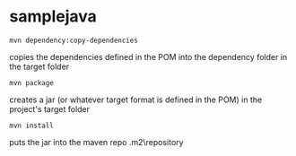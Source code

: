 # samplejava

    mvn dependency:copy-dependencies  
copies the dependencies defined in the POM into the dependency folder in the target folder

    mvn package                       
creates a jar (or whatever target format is defined in the POM) in the project's target folder

    mvn install                       
puts the jar into the maven repo <user>\.m2\repository
